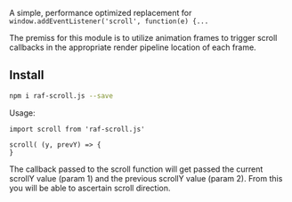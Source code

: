 A simple, performance optimized replacement for ```window.addEventListener('scroll', function(e) {...```

The premiss for this module is to utilize animation frames to trigger scroll callbacks in the appropriate render pipeline location of each frame.

## Install 
```bash
npm i raf-scroll.js --save
```

Usage: 
```
import scroll from 'raf-scroll.js'

scroll( (y, prevY) => {
}
```

The callback passed to the scroll function will get passed the current scrollY value (param 1) and the previous scrollY value (param 2). From this you will be able to ascertain scroll direction. 
